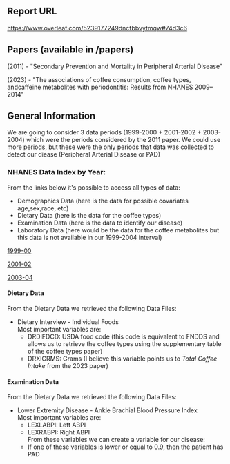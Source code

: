 ## Report URL
https://www.overleaf.com/5239177249dncfbbvytmqw#74d3c6

## Papers (available in /papers)
(2011) - "Secondary Prevention and Mortality in Peripheral Arterial Disease"

(2023) - "The associations of coffee consumption, coffee types, andcaffeine metabolites with periodontitis: Results from NHANES 2009–2014"

## General Information
We are going to consider 3 data periods (1999-2000 + 2001-2002 + 2003-2004) which were the periods
considered by the 2011 paper. We could use more periods, but these were the only periods that data was collected to detect our diease (Peripheral Arterial Disease or PAD) 

### NHANES Data Index by Year:
From the links below it's possible to access all types of data:
* Demographics Data (here is the data for possible covariates age,sex,race, etc)
* Dietary Data (here is the data for the coffee types)
* Examination Data (here is the data to identify our disease)
* Laboratory Data (here would be the data for the coffee metabolites but this data is not available in our 1999-2004 interval)

[1999-00](https://wwwn.cdc.gov/nchs/nhanes/continuousnhanes/default.aspx?BeginYear=1999)

[2001-02](https://wwwn.cdc.gov/nchs/nhanes/continuousnhanes/default.aspx?BeginYear=2001)

[2003-04](https://wwwn.cdc.gov/nchs/nhanes/continuousnhanes/default.aspx?BeginYear=2003)

#### Dietary Data
From the Dietary Data we retrieved the following Data Files:
- Dietary Interview - Individual Foods<br>
    Most important variables are:
    - DRDIFDCD: USDA food code (this code is equivalent to FNDDS and allows us to retrieve the coffee types using the supplementary table of the coffee types paper)
    - DRXIGRMS: Grams (I believe this variable points us to *Total Coffee Intake* from the 2023 paper)

#### Examination Data 
From the Dietary Data we retrieved the following Data Files:
- Lower Extremity Disease - Ankle Brachial Blood Pressure Index <br>
    Most important variables are:
    - LEXLABPI: Left ABPI
    - LEXRABPI: Right ABPI <br>
    From these variables we can create a variable for our disease:
    - If one of these variables is lower or equal to 0.9, then the patient has PAD

